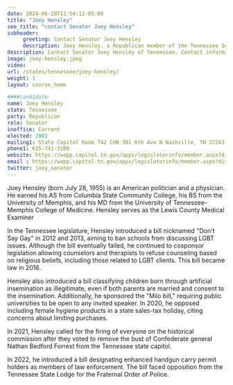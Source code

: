 ```yaml
---
date: 2024-06-28T11:54:12-05:00
title: "Joey Hensley"
seo_title: "contact Senator Joey Hensley"
subheader:
     greeting: Contact Senator Joey Hensley
     description: Joey Hensley, a Republican member of the Tennessee Senate representing District 28 since January 8, 2013.
description: Contact Senator Joey Hensley of Tennessee. Contact information for Joey Hensley includes email address, phone number, and mailing address.
image: joey-hensley.jpeg
video:
url: /states/tennessee/joey-hensley/
weight: 1
layout: course_home

####candidate
name: Joey Hensley
state: Tennessee
party: Republican
role: Senator
inoffice: Current
elected: 2003
mailing1: State Capitol Room 742 CHB 301 6th Ave N Nashville, TN 37243
phone1: 615-741-3100
website: https://wapp.capitol.tn.gov/apps/legislatorinfo/member.aspx?district=S28/
email : https://wapp.capitol.tn.gov/apps/legislatorinfo/member.aspx?district=S28/
twitter: joey_senator
---
```

Joey Hensley (born July 28, 1955) is an American politician and a physician. He earned his AS from Columbia State Community College, his BS from the University of Memphis, and his MD from the University of Tennessee-Memphis College of Medicine. Hensley serves as the Lewis County Medical Examiner

In the Tennessee legislature, Hensley introduced a bill nicknamed "Don't Say Gay" in 2012 and 2013, aiming to ban schools from discussing LGBT issues. Although the bill eventually failed, he continued to cosponsor legislation allowing counselors and therapists to refuse counseling based on religious beliefs, including those related to LGBT clients. This bill became law in 2016.

Hensley also introduced a bill classifying children born through artificial insemination as illegitimate, even if both parents are married and consent to the insemination. Additionally, he sponsored the "Milo bill," requiring public universities to be open to any invited speaker. In 2020, he opposed including female hygiene products in a state sales-tax holiday, citing concerns about limiting purchases.

In 2021, Hensley called for the firing of everyone on the historical commission after they voted to remove the bust of Confederate general Nathan Bedford Forrest from the Tennessee state capitol.

In 2022, he introduced a bill designating enhanced handgun carry permit holders as members of law enforcement. The bill faced opposition from the Tennessee State Lodge for the Fraternal Order of Police.
